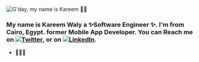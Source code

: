 ![G'day, my name is Kareem 👋🏻]()

### My name is Kareem Waly a ✨Software Engineer ✨. I'm from Cairo, Egypt. former Mobile App Developer. You can Reach me on [![Twitter][1.2]][1], or on [![LinkedIn][2.2]][2].
[1.2]: http://i.imgur.com/wWzX9uB.png (twitter icon without padding)
[2.2]: https://raw.githubusercontent.com/MartinHeinz/MartinHeinz/master/linkedin-3-16.png (LinkedIn icon without padding)
[1]: https://twitter.com/kareemkhaled98
[2]: https://www.linkedin.com/in/kareemkhaled98/
<!-- [![Kareem's GitHub stats](https://github-readme-stats.vercel.app/apikareemkhaled-android=anuraghazra)](https://github.com/anuraghazra/github-readme-stats)-->


- 👨🏻‍💻 
### 

<!--
**kareemkhaled-android/kareemkhaled-android** is a ✨ _special_ ✨ repository because its `README.md` (this file) appears on your GitHub profile.

Here are some ideas to get you started:

- 🔭 I’m currently working on ...
- 🌱 I’m currently learning ...
- 👯 I’m looking to collaborate on ...
- 🤔 I’m looking for help with ...
- 💬 Ask me about ...
- 📫 How to reach me: ...
- 😄 Pronouns: ...
- ⚡ Fun fact: ...
-->
